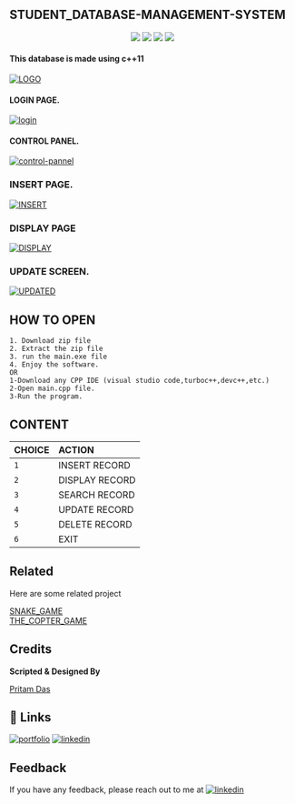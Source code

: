 ## STUDENT_DATABASE-MANAGEMENT-SYSTEM


<p align="center">
<a href="https://github.com/hacker-404-error/THE_COPTER_GAME"><img src="https://badges.frapsoft.com/os/v1/open-source.svg?v=103"></a>
<a href="https://github.com/hacker-404-error/THE_COPTER_GAME"><img src="https://img.shields.io/badge/Built%20by-developers%20%3C%2F%3E-0059b3"></a>
<a href="https://github.com/hacker-404-error/THE_COPTER_GAME"><img src="https://img.shields.io/static/v1.svg?label=Contributions&message=Welcome&color=yellow"></a>
<a href="https://github.com/smaranjitghose/"><img src="https://img.shields.io/badge/Maintained%3F-yes-brightgreen.svg?v=103"></a>
</p>

#### This database is made using c++11

 <a href="https://ibb.co/H7h3XWD"><img src="https://i.ibb.co/kKmvMRg/LOGO.png" alt="LOGO" border="0"></a>
 #### LOGIN PAGE.
 
 <a href="https://ibb.co/JryMJrZ"><img src="https://i.ibb.co/WBPYJBC/login.png" alt="login" border="0"></a>
 
 #### CONTROL PANEL.
 <a href="https://ibb.co/th4JHg1"><img src="https://i.ibb.co/b3PK6TG/control-pannel.png" alt="control-pannel" border="0"></a>

 ### INSERT PAGE.
 <a href="https://ibb.co/yf0bJhz"><img src="https://i.ibb.co/zns0w83/INSERT.png" alt="INSERT" border="0"></a>
 
 ### DISPLAY PAGE
 <a href="https://ibb.co/XSbkrVQ"><img src="https://i.ibb.co/FgKqLnr/DISPLAY.png" alt="DISPLAY" border="0"></a>
 
 ### UPDATE SCREEN.
 <a href="https://ibb.co/hRKTWm0"><img src="https://github.com/hacker-404-error/STUDENT_DATABASE-MANAGEMENT-SYSTEM/blob/main/sprites/UPDATED.PNG" alt="UPDATED" border="0" /></a>
 
 ## HOW TO OPEN
    1. Download zip file
    2. Extract the zip file
    3. run the main.exe file
    4. Enjoy the software.
    OR
    1-Download any CPP IDE (visual studio code,turboc++,devc++,etc.)
    2-Open main.cpp file.
    3-Run the program.
    
## CONTENT

| CHOICE | ACTION              | 
| :-------- |  :------------------------- |
| `1` |INSERT RECORD|
| `2` |DISPLAY RECORD |
| `3` |SEARCH RECORD |
| `4` |UPDATE RECORD |
| `5` |DELETE RECORD |
| `6` |EXIT |

## Related

Here are some related project

[ SNAKE_GAME ](https://github.com/hacker-404-error/SnakeGame)<br>
[THE_COPTER_GAME](https://github.com/hacker-404-error/THE_COPTER_GAME)


## Credits

**Scripted & Designed By**

[Pritam Das](https://github.com/hacker-404-error)


## 🔗 Links
[![portfolio](https://img.shields.io/badge/my_portfolio-000?style=for-the-badge&logo=ko-fi&logoColor=white)](https://github.com/hacker-404-error/THE_COPTER_GAME)
[![linkedin](https://img.shields.io/badge/linkedin-0A66C2?style=for-the-badge&logo=linkedin&logoColor=white)](https://www.linkedin.com/in/pritam-das-7489ab223/)



## Feedback 
If you have any feedback, please reach out to me at [![linkedin](https://img.shields.io/badge/linkedin-0A66C2?style=for-the-badge&logo=linkedin&logoColor=white)](https://www.linkedin.com/in/pritam-das-7489ab223/)
